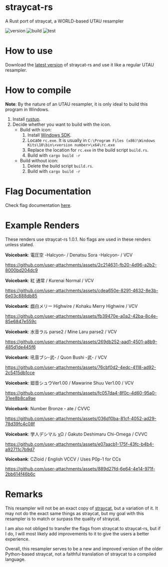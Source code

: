 # straycat-rs
 A Rust port of straycat, a WORLD-based UTAU resampler

 ![version](https://img.shields.io/badge/dynamic/toml?url=https%3A%2F%2Fraw.githubusercontent.com%2FUtaUtaUtau%2Fstraycat-rs%2Fmaster%2FCargo.toml&query=%24.package.version&label=version&color=aliceblue&link=https%3A%2F%2Fgithub.com%2FUtaUtaUtau%2Fstraycat-rs%2Freleases%2Flatest)
 ![build](https://github.com/UtaUtaUtau/straycat-rs/actions/workflows/build.yml/badge.svg)
 ![test](https://github.com/UtaUtaUtau/straycat-rs/actions/workflows/test.yml/badge.svg)

# How to use
 Download the [latest version](https://github.com/UtaUtaUtau/straycat-rs/releases/latest/download/straycat-rs.exe) of straycat-rs and use it like a regular UTAU resampler.
# How to compile
 **Note**: By the nature of an UTAU resampler, it is only ideal to build this program in Windows.
 1. Install [rustup](https://rustup.rs/).
 2. Decide whether you want to build with the icon.
    - Build with icon:
        1. Install [Windows SDK](https://developer.microsoft.com/en-us/windows/downloads/windows-sdk/).
        2. Locate `rc.exe`. It is usually in `C:\Program Files (x86)\Windows Kits\10\bin\<version number>\x64\rc.exe`
        3. Replace the location for `rc.exe` in the build script `build.rs`.
        4. Build with `cargo build -r`
    - Build without icon:
        1. Delete the build script `build.rs`.
        2. Build with `cargo build -r`
# Flag Documentation
Check flag documentation [here](flag_docs.md).
# Example Renders
 These renders use straycat-rs 1.0.1. No flags are used in these renders unless stated.
 
 **Voicebank**: 電圧空 -Halcyon- / Denatsu Sora -Halcyon- / VCV
 
https://github.com/user-attachments/assets/2c214631-fb20-4d96-a2b2-8000bd204dc9

 **Voicebank**: 紅 通常 / Kurenai Normal / VCV

https://github.com/user-attachments/assets/cdea650e-8291-4632-8e3b-6e03c888db85

 **Voicebank**: 戯白メリー Highwire / Kohaku Merry Highwire / VCV
 
https://github.com/user-attachments/assets/fb39470e-a0a2-42ba-8c4e-85e6847e559c

 **Voicebank**: 水音ラル parse2 / Mine Laru parse2 / VCV

https://github.com/user-attachments/assets/269db252-aad1-4501-a8b9-485d1de445f6

 **Voicebank**: 吼音ブシ-武- / Quon Bushi -武- / VCV

https://github.com/user-attachments/assets/76cbf0d2-4edc-4118-ad92-2c5415db1cce

 **Voicebank**: 廻音シュウVer1.00 / Mawarine Shuu Ver1.00 / VCV

https://github.com/user-attachments/assets/fc057da4-8f0c-4d60-95a0-31ee8b8ca9ae

 **Voicebank**: Number Bronze・ate / CVVC
 
https://github.com/user-attachments/assets/036d10ba-81cf-4052-ad29-78d39fc4c08f

 **Voicebank**: 学人デシマル χΩ / Gakuto Deshimaru Chi-Omega / CVVC

https://github.com/user-attachments/assets/e07aacb1-175f-43fc-b4b4-a92711c7b9d7

 **Voicebank**: CZloid / English VCCV / Uses P0p-1 for CCs

https://github.com/user-attachments/assets/889d27fd-6e64-4e14-971f-2bb614f46b6c

# Remarks
 This resampler will not be an exact copy of [straycat](https://github.com/UtaUtaUtau/straycat), but a variation of it. It may not do the exact same things as straycat, but my goal with this resampler is to match or surpass the quality of straycat.

 I am also not obliged to transfer the flags from straycat to straycat-rs, but if I do, I will most likely add improvements to it to give the users a better experience.

 Overall, this resampler serves to be a new and improved version of the older Python-based straycat, not a faithful translation of straycat to a compiled language.
